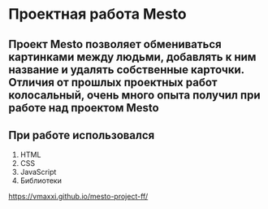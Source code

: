 # Проектная работа Mesto

## Проект Mesto позволяет обмениваться картинками между людьми, добавлять к ним название и удалять собственные карточки. Отличия от прошлых проектных работ колосальный, очень много опыта получил при работе над проектом Mesto

## При работе использовался
1. HTML
2. CSS
3. JavaScript
4. Библиотеки

https://vmaxxi.github.io/mesto-project-ff/
